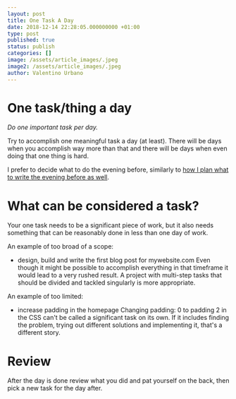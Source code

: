 ```yaml
---
layout: post
title: One Task A Day
date: 2018-12-14 22:28:05.000000000 +01:00
type: post
published: true
status: publish
categories: []
image: /assets/article_images/.jpeg
image2: /assets/article_images/.jpeg
author: Valentino Urbano
---
```


# One task/thing a day

_Do one important task per day._

Try to accomplish one meaningful task a day (at least). There will be days when you accomplish way more than that and there will be days when even doing that one thing is hard.

I prefer to decide what to do the evening before, similarly to [how I plan what to write the evening before as well][1].

# What can be considered a task?

Your one task needs to be a significant piece of work, but it also needs something that can be reasonably done in less than one day of work.

An example of too broad of a scope:

- design, build and write the first blog post for mywebsite.com
  Even though it might be possible to accomplish everything in that timeframe it would lead to a very rushed result. A project with multi-step tasks that should be divided and tackled singularly is more appropriate.

An example of too limited:

- increase padding in the homepage
  Changing padding: 0 to padding 2 in the CSS can't be called a significant task on its own. If it includes finding the problem, trying out different solutions and implementing it, that's a different story.

# Review

After the day is done review what you did and pat yourself on the back, then pick a new task for the day after.

[1]: https://200wordsaday.com/words/writing-ideas-325bf94d83d7ad3

